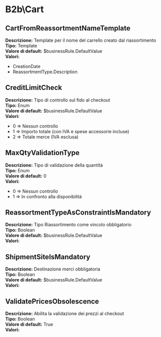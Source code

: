 # B2b\Cart
CartFromReassortmentNameTemplate 
----
**Descrizione:** Template per il nome del carrello creato dal riassortimento <br>
**Tipo:** Template <br>
**Valore di default:** $businessRule.DefaultValue <br>
**Valori:**
* CreationDate
* ReassortmentType.Description

CreditLimitCheck 
----
**Descrizione:** Tipo di controllo sul fido al checkout <br>
**Tipo:** Enum <br>
**Valore di default:** $businessRule.DefaultValue <br>
**Valori:**
* 0 => Nessun controllo
* 1 => Importo totale (con IVA e spese accessorie incluse)
* 2 => Totale merce (IVA esclusa)

MaxQtyValidationType 
----
**Descrizione:** Tipo di validazione della quantità <br>
**Tipo:** Enum <br>
**Valore di default:** 0 <br>
**Valori:**
* 0 => Nessun controllo
* 1 => In confronto alla disponibilità

ReassortmentTypeAsConstraintIsMandatory 
----
**Descrizione:** Tipo Riassortimento come vincolo obbligatorio <br>
**Tipo:** Boolean <br>
**Valore di default:** $businessRule.DefaultValue <br>
**Valori:**

ShipmentSiteIsMandatory 
----
**Descrizione:** Destinazione merci obbligatoria <br>
**Tipo:** Boolean <br>
**Valore di default:** $businessRule.DefaultValue <br>
**Valori:**

ValidatePricesObsolescence 
----
**Descrizione:** Abilita la validazione dei prezzi al checkout <br>
**Tipo:** Boolean <br>
**Valore di default:** True <br>
**Valori:**

